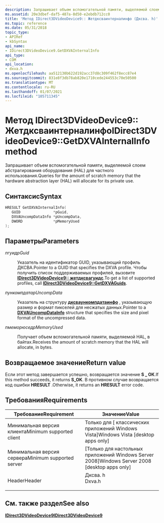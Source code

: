 ```yaml
---
description: Запрашивает объем вспомогательной памяти, выделяемой слоем абстрагирования оборудования (HAL) для частного использования.
ms.assetid: 20e3dbef-daf5-487a-8d50-e2ebdb712cc0
title: 'Метод IDirect3DVideoDevice9:: Жетдксваинтерналинфо (Дксва. h)'
ms.topic: reference
ms.date: 05/31/2018
topic_type:
- APIRef
- kbSyntax
api_name:
- IDirect3DVideoDevice9.GetDXVAInternalInfo
api_type:
- COM
api_location:
- dxva.h
ms.openlocfilehash: aa512130b622d192acc37d8c309f462f8ecc87e4
ms.sourcegitcommit: 831e8f3db78ab820e1710cede244553c70e50500
ms.translationtype: MT
ms.contentlocale: ru-RU
ms.lasthandoff: 01/07/2021
ms.locfileid: "105711345"
---
```

# <a name="idirect3dvideodevice9getdxvainternalinfo-method"></a><span data-ttu-id="d88a9-103">Метод IDirect3DVideoDevice9:: Жетдксваинтерналинфо</span><span class="sxs-lookup"><span data-stu-id="d88a9-103">IDirect3DVideoDevice9::GetDXVAInternalInfo method</span></span>

<span data-ttu-id="d88a9-104">Запрашивает объем вспомогательной памяти, выделяемой слоем абстрагирования оборудования (HAL) для частного использования.</span><span class="sxs-lookup"><span data-stu-id="d88a9-104">Queries for the amount of scratch memory that the hardware abstraction layer (HAL) will allocate for its private use.</span></span>

## <a name="syntax"></a><span data-ttu-id="d88a9-105">Синтаксис</span><span class="sxs-lookup"><span data-stu-id="d88a9-105">Syntax</span></span>


```C++
HRESULT GetDXVAInternalInfo(
   GUID               *pGuid,
   DXVAUncompDataInfo *pUncompData,
   DWORD              *pMemoryUsed
);
```



## <a name="parameters"></a><span data-ttu-id="d88a9-106">Параметры</span><span class="sxs-lookup"><span data-stu-id="d88a9-106">Parameters</span></span>

<dl> <dt>

<span data-ttu-id="d88a9-107">*пгуид*</span><span class="sxs-lookup"><span data-stu-id="d88a9-107">*pGuid*</span></span> 
</dt> <dd>

<span data-ttu-id="d88a9-108">Указатель на идентификатор GUID, указывающий профиль ДКСВА.</span><span class="sxs-lookup"><span data-stu-id="d88a9-108">Pointer to a GUID that specifies the DXVA profile.</span></span> <span data-ttu-id="d88a9-109">Чтобы получить список поддерживаемых профилей, вызовите [**IDirect3DVideoDevice9:: жетдксвагуидс**](idirect3dvideodevice9-getdxvaguids.md).</span><span class="sxs-lookup"><span data-stu-id="d88a9-109">To get a list of supported profiles, call [**IDirect3DVideoDevice9::GetDXVAGuids**](idirect3dvideodevice9-getdxvaguids.md).</span></span>

</dd> <dt>

<span data-ttu-id="d88a9-110">*пункомпдата*</span><span class="sxs-lookup"><span data-stu-id="d88a9-110">*pUncompData*</span></span> 
</dt> <dd>

<span data-ttu-id="d88a9-111">Указатель на структуру [**дксваункомпдатаинфо**](/windows/desktop/api/dxva9typ/ns-dxva9typ-dxvauncompdatainfo) , указывающую размер и формат пикселей для несжатых данных.</span><span class="sxs-lookup"><span data-stu-id="d88a9-111">Pointer to a [**DXVAUncompDataInfo**](/windows/desktop/api/dxva9typ/ns-dxva9typ-dxvauncompdatainfo) structure that specifies the size and pixel format of the uncompressed data.</span></span>

</dd> <dt>

<span data-ttu-id="d88a9-112">*пмеморюсед*</span><span class="sxs-lookup"><span data-stu-id="d88a9-112">*pMemoryUsed*</span></span> 
</dt> <dd>

<span data-ttu-id="d88a9-113">Получает объем вспомогательной памяти, выделяемой HAL, в байтах.</span><span class="sxs-lookup"><span data-stu-id="d88a9-113">Receives the amount of scratch memory that the HAL will allocate, in bytes.</span></span>

</dd> </dl>

## <a name="return-value"></a><span data-ttu-id="d88a9-114">Возвращаемое значение</span><span class="sxs-lookup"><span data-stu-id="d88a9-114">Return value</span></span>

<span data-ttu-id="d88a9-115">Если этот метод завершается успешно, возвращается значение **S \_ ОК**.</span><span class="sxs-lookup"><span data-stu-id="d88a9-115">If this method succeeds, it returns **S\_OK**.</span></span> <span data-ttu-id="d88a9-116">В противном случае возвращается код ошибки **HRESULT** .</span><span class="sxs-lookup"><span data-stu-id="d88a9-116">Otherwise, it returns an **HRESULT** error code.</span></span>

## <a name="requirements"></a><span data-ttu-id="d88a9-117">Требования</span><span class="sxs-lookup"><span data-stu-id="d88a9-117">Requirements</span></span>



| <span data-ttu-id="d88a9-118">Требование</span><span class="sxs-lookup"><span data-stu-id="d88a9-118">Requirement</span></span> | <span data-ttu-id="d88a9-119">Значение</span><span class="sxs-lookup"><span data-stu-id="d88a9-119">Value</span></span> |
|-------------------------------------|-----------------------------------------------------------------------------------|
| <span data-ttu-id="d88a9-120">Минимальная версия клиента</span><span class="sxs-lookup"><span data-stu-id="d88a9-120">Minimum supported client</span></span><br/> | <span data-ttu-id="d88a9-121">Только для \[ классических приложений Windows Vista\]</span><span class="sxs-lookup"><span data-stu-id="d88a9-121">Windows Vista \[desktop apps only\]</span></span><br/>                                    |
| <span data-ttu-id="d88a9-122">Минимальная версия сервера</span><span class="sxs-lookup"><span data-stu-id="d88a9-122">Minimum supported server</span></span><br/> | <span data-ttu-id="d88a9-123">\[Только для настольных приложений Windows Server 2008\]</span><span class="sxs-lookup"><span data-stu-id="d88a9-123">Windows Server 2008 \[desktop apps only\]</span></span><br/>                              |
| <span data-ttu-id="d88a9-124">Header</span><span class="sxs-lookup"><span data-stu-id="d88a9-124">Header</span></span><br/>                   | <dl> <span data-ttu-id="d88a9-125"><dt>Дксва. h</dt></span><span class="sxs-lookup"><span data-stu-id="d88a9-125"><dt>Dxva.h</dt></span></span> </dl> |



## <a name="see-also"></a><span data-ttu-id="d88a9-126">См. также раздел</span><span class="sxs-lookup"><span data-stu-id="d88a9-126">See also</span></span>

<dl> <dt>

[<span data-ttu-id="d88a9-127">**IDirect3DVideoDevice9**</span><span class="sxs-lookup"><span data-stu-id="d88a9-127">**IDirect3DVideoDevice9**</span></span>](idirect3dvideodevice9.md)
</dt> </dl>

 

 




